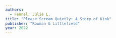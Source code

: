 ```yaml
---
authors:
  - Fennel, Julie L.
title: "Please Scream Quietly: A Story of Kink"
publisher: "Rowman & Littlefield"
year: 2022
---
```

